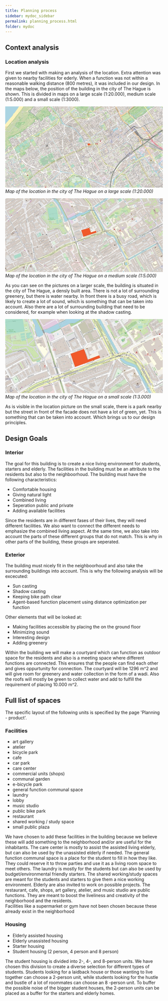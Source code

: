 ```yaml
---
title: Planning process
sidebar: mydoc_sidebar
permalink: planning_process.html
folder: mydoc
---
```


## Context analysis
### Location analysis
First we started with making an analysis of the location. Extra attention was given to nearby facilities for ederly. When a function was not within a reasonable walking distance (800 metres), it was included in our design. In the maps below, the position of the building in the city of The Hague is shown. This is divided in maps on a large scale (1:20.000), medium scale (1:5.000) and a small scale (1:3000).

![map1](../images/map1.jpg)
*Map of the location in the city of The Hague on a large scale (1:20.000)*

![map2](../images/map2.jpg)
*Map of the location in the city of The Hague on a medium scale (1:5.000)*

As you can see on the pictures on a larger scale, the building is situated in the city of The Hague, a densly built area. There is not a lot of surrounding greenery, but there is water nearby. In front there is a busy road, which is likely to create a lot of sound, which is something that can be taken into account. Also there are a lot of surrounding building that need to be considered, for example when looking at the shadow casting.

![map3](../images/map3.jpg)
*Map of the location in the city of The Hague on a small scale (1:3.000)*


As is visible in the location picture on the small scale, there is a park nearby but the street in front of the facade does not have a lot of green, yet. This is something that can be taken into account. Which brings us to our design principles.


## Design Goals
### Interior
The goal for this building is to create a nice living environment for students, starters and elderly. The facilities in the building must be an attribute to the residents but also to the neighboorhoud. The building must have the following characteristics:

- Comfortable housing
- Giving natural light 
- Combined living
- Seperation public and private
- Adding available facilities 

Since the residents are in different fases of their lives, they will need different facilities. We also want to connect the different needs to emphasize the combined living aspect. At the same time, we also take into account the parts of these different groups that do not match. This is why in other parts of the building, these groups are seperated. 

### Exterior
The building must nicely fit in the neighboorhoud and also take the surrounding buildings into account. This is why the following analysis will be excecuted:
- Sun casting
- Shadow casting
- Keeping bike path clear
- Agent-based function placement using distance optimization per function

Other elements that will be looked at:
- Making facilities accessible by placing the on the ground floor
- Minimizing sound 
- Interesting design
- Adding greenery

Within the building we will make a courtyard which can function as outdoor space for the residents and also is a meeting space where different functions are connected. This ensures that the people can find each other and gives oppurtunity for connection. The courtyard will be 1296 m^2 and will give room for greenery and water collection in the form of a wadi. Also the roofs will mostly be green to collect water and add to fulfill the requirement of placing 10.000 m^2.  

## Full list of spaces
The specific layout of the following units is specified by the page 'Planning - product'.
### Facilities
- art gallery
- atelier
- bicycle park
- cafe
- car park
- care center
- commercial units (shops)
- communal garden
- e-bicycle park
- general function communal space
- laundry
- lobby
- music studio
- public bike park
- restaurant
- shared working / study space
- small public plaza

We have chosen to add these facilities in the building because we believe these will add something to the neighborhood and/or are useful for the inhabitants. 
The care center is mostly to assist the assisted living elderly, but can also be used by the unassisted elderly if needed. The general function communal space is a place for the student to fill in how they like. They could reserve it to throw parties and use it as a living room space to meet others. The laundry is mostly for the students but can also be used by budget/environmental friendly starters. The shared working/study spaces are meant for the students and starters to give them a nice working environment. Elderly are also invited to work on possible projects. The restaurant, cafe, shops, art gallery, atelier, and music studio are public functions. They are meant to boost the liveliness and creativity of the neighborhood and the residents.     
Facilities like a supermarket or gym have not been chosen because these already exist in the neighborhood


### Housing
- Elderly assisted housing
- Elderly unassisted housing
- Starter housing
- Student housing (2 person, 4 person and 8 person)

The student housing is divided into 2-, 4-, and 8-person units. We have chosen this division to create a diverse selection for different types of students. Students looking for a laidback house or those wanting to live together can choose a 2-person unit, while students looking for the hustle and bustle of a lot of roommates can choose an 8 -person unit. To buffer the possible noise of the bigger student houses, the 2-person units can be placed as a buffer for the starters and elderly homes. 






